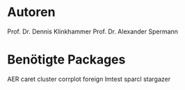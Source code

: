 # Autoren
Prof. Dr. Dennis Klinkhammer
Prof. Dr. Alexander Spermann

# Benötigte Packages
AER
caret
cluster
corrplot
foreign
lmtest
sparcl
stargazer
